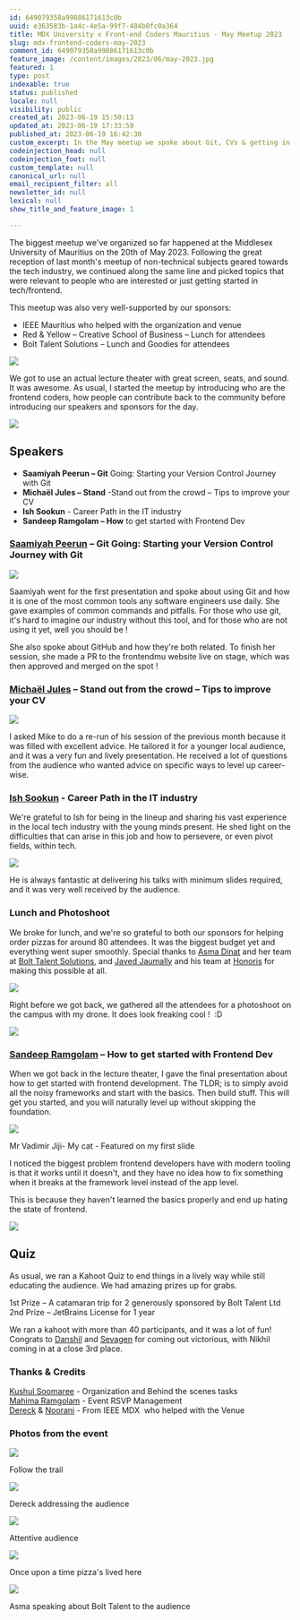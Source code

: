 ```yaml
---
id: 649079358a99886171613c0b
uuid: e363583b-1a4c-4e5a-99f7-484b0fc0a364
title: MDX University x Front-end Coders Mauritius - May Meetup 2023
slug: mdx-frontend-coders-may-2023
comment_id: 649079358a99886171613c0b
feature_image: /content/images/2023/06/may-2023.jpg
featured: 1
type: post
indexable: true
status: published
locale: null
visibility: public
created_at: 2023-06-19 15:50:13
updated_at: 2023-06-19 17:33:59
published_at: 2023-06-19 16:42:30
custom_excerpt: In the May meetup we spoke about Git, CVs & getting in to tech
codeinjection_head: null
codeinjection_foot: null
custom_template: null
canonical_url: null
email_recipient_filter: all
newsletter_id: null
lexical: null
show_title_and_feature_image: 1

---
```


The biggest meetup we've organized so far happened at the Middlesex University of Mauritius on the 20th of May 2023. Following the great reception of last month's meetup of non-technical subjects geared towards the tech industry, we continued along the same line and picked topics that were relevant to people who are interested or just getting started in tech/frontend.

This meetup was also very well-supported by our sponsors:

*   IEEE Mauritius who helped with the organization and venue
*   Red & Yellow – Creative School of Business – Lunch for attendees
*   Bolt Talent Solutions – Lunch and Goodies for attendees

![](/content/images/2023/06/image-1.png)

We got to use an actual lecture theater with great screen, seats, and sound. It was awesome. As usual, I started the meetup by introducing who are the frontend coders, how people can contribute back to the community before introducing our speakers and sponsors for the day.

![](/content/images/2023/06/image.png)

## Speakers

*   **Saamiyah Peerun – Git** Going: Starting your Version Control Journey with Git
*   **Michaël Jules – Stand** -Stand out from the crowd – Tips to improve your CV
*   **Ish Sookun** - Career Path in the IT industry
*   **Sandeep Ramgolam – How** to get started with Frontend Dev

### [Saamiyah Peerun](https://www.linkedin.com/in/saamiyah-peerun-9a9507a3/) – Git Going: Starting your Version Control Journey with Git

![](/content/images/2023/06/image-2.png)

Saamiyah went for the first presentation and spoke about using Git and how it is one of the most common tools any software engineers use daily. She gave examples of common commands and pitfalls. For those who use git, it's hard to imagine our industry without this tool, and for those who are not using it yet, well you should be !

She also spoke about GitHub and how they're both related. To finish her session, she made a PR to the frontendmu website live on stage, which was then approved and merged on the spot !

### [Michaël Jules](https://www.linkedin.com/in/mgjules/) – Stand out from the crowd – Tips to improve your CV

![](/content/images/2023/06/image-3.png)

I asked Mike to do a re-run of his session of the previous month because it was filled with excellent advice. He tailored it for a younger local audience, and it was a very fun and lively presentation. He received a lot of questions from the audience who wanted advice on specific ways to level up career-wise.

### [Ish Sookun](https://www.linkedin.com/in/ishsookun/) - Career Path in the IT industry

We're grateful to Ish for being in the lineup and sharing his vast experience in the local tech industry with the young minds present. He shed light on the difficulties that can arise in this job and how to persevere, or even pivot fields, within tech.

![](/content/images/2023/06/image-4.png)

He is always fantastic at delivering his talks with minimum slides required, and it was very well received by the audience.

### Lunch and Photoshoot

We broke for lunch, and we're so grateful to both our sponsors for helping order pizzas for around 80 attendees. It was the biggest budget yet and everything went super smoothly. Special thanks to [Asma Dinat](https://www.linkedin.com/in/asma-dinat-25b18794/) and her team at [Bolt Talent Solutions](https://www.linkedin.com/company/bolt-talent-solutions/), and [Javed Jaumally](https://www.linkedin.com/in/javed-jaumally-56541369/) and his team at [Honoris](https://www.linkedin.com/school/honoriseducationalnetwork/) for making this possible at all.

![](/content/images/2023/06/image-5.png)

Right before we got back, we gathered all the attendees for a photoshoot on the campus with my drone. It does look freaking cool !  :D

![](/content/images/2023/06/image-6.png)

### [Sandeep Ramgolam](https://www.linkedin.com/in/sandeepramgolam/) – How to get started with Frontend Dev

When we got back in the lecture theater, I gave the final presentation about how to get started with frontend development. The TLDR; is to simply avoid all the noisy frameworks and start with the basics. Then build stuff. This will get you started, and you will naturally level up without skipping the foundation.

![](/content/images/2023/06/image-7.png)

Mr Vadimir Jiji- My cat - Featured on my first slide

I noticed the biggest problem frontend developers have with modern tooling is that it works until it doesn't, and they have no idea how to fix something when it breaks at the framework level instead of the app level.

This is because they haven't learned the basics properly and end up hating the state of frontend.

![](/content/images/2023/06/image-13.png)

## Quiz

As usual, we ran a Kahoot Quiz to end things in a lively way while still educating the audience. We had amazing prizes up for grabs.

1st Prize – A catamaran trip for 2 generously sponsored by Bolt Talent Ltd  
2nd Prize – JetBrains License for 1 year

We ran a kahoot with more than 40 participants, and it was a lot of fun! Congrats to [Danshil](https://www.linkedin.com/in/danshil-kokil-mungur/) and [Sevagen](https://www.linkedin.com/in/veerasamy-sevagen/) for coming out victorious, with Nikhil coming in at a close 3rd place.

### Thanks & Credits

[Kushul Soomaree](https://www.linkedin.com/in/kushul-soomaree-515502147/) - Organization and Behind the scenes tasks  
[Mahima Ramgolam](https://www.linkedin.com/in/mahima-ramgolam/) - Event RSVP Management  
[Dereck](https://www.linkedin.com/in/dereck-lam-hon-wah-315039227/) & [Noorani](https://www.linkedin.com/in/joomun-noorani-muddathir-846636228/) - From IEEE MDX  who helped with the Venue  

### Photos from the event

![](/content/images/2023/06/image-9.png)

Follow the trail

![](/content/images/2023/06/image-8.png)

Dereck addressing the audience

![](/content/images/2023/06/image-10.png)

Attentive audience

![](/content/images/2023/06/image-11.png)

Once upon a time pizza's lived here

![](/content/images/2023/06/image-12.png)

Asma speaking about Bolt Talent to the audience